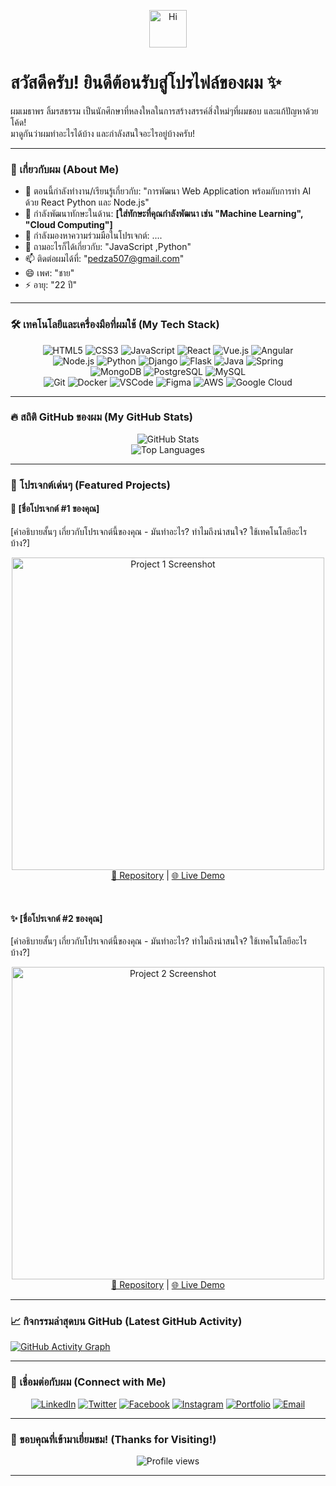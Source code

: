 <p align="center">
  <img src="https://media.giphy.com/media/v1.RAJqK1T1hMhU3/giphy.gif" width="60" alt="Hi" />
  <h1>สวัสดีครับ! ยินดีต้อนรับสู่โปรไฟล์ของผม ✨</h1>
  <p>
    ผมเมธาพร ลิ้มรสธรรม เป็นนักศึกษาที่หลงใหลในการสร้างสรรค์สิ่งใหม่ๆที่ผมชอบ และแก้ปัญหาด้วยโค้ด!
    <br>
    มาดูกันว่าผมทำอะไรได้บ้าง และกำลังสนใจอะไรอยู่บ้างครับ!
  </p>
</p>

---

### 🚀 เกี่ยวกับผม (About Me)

- 🔭 ตอนนี้กำลังทำงาน/เรียนรู้เกี่ยวกับ: "การพัฒนา Web Application พร้อมกับการทำ AI ด้วย React Python และ Node.js"
- 🌱 กำลังพัฒนาทักษะในด้าน: **[ใส่ทักษะที่คุณกำลังพัฒนา เช่น "Machine Learning", "Cloud Computing"]**
- 👯 กำลังมองหาความร่วมมือในโปรเจกต์: ....
- 💬 ถามอะไรก็ได้เกี่ยวกับ: "JavaScript ,Python"
- 📫 ติดต่อผมได้ที่: "pedza507@gmail.com"
- 😄 เพศ: "ชาย"
- ⚡ อายุ: "22 ปี"

---

### 🛠️ เทคโนโลยีและเครื่องมือที่ผมใช้ (My Tech Stack)

<p align="center">
  <img src="https://img.shields.io/badge/HTML5-E34F26?style=for-the-badge&logo=html5&logoColor=white" alt="HTML5">
  <img src="https://img.shields.io/badge/CSS3-1572B6?style=for-the-badge&logo=css3&logoColor=white" alt="CSS3">
  <img src="https://img.shields.io/badge/JavaScript-F7DF1E?style=for-the-badge&logo=javascript&logoColor=black" alt="JavaScript">
  <img src="https://img.shields.io/badge/React-20232A?style=for-the-badge&logo=react&logoColor=61DAFB" alt="React">
  <img src="https://img.shields.io/badge/Vue.js-4FC08D?style=for-the-badge&logo=vuedotjs&logoColor=white" alt="Vue.js">
  <img src="https://img.shields.io/badge/Angular-DD0031?style=for-the-badge&logo=angular&logoColor=white" alt="Angular">
  <br>
  <img src="https://img.shields.io/badge/Node.js-339933?style=for-the-badge&logo=node.js&logoColor=white" alt="Node.js">
  <img src="https://img.shields.io/badge/Python-3776AB?style=for-the-badge&logo=python&logoColor=white" alt="Python">
  <img src="https://img.shields.io/badge/Django-092E20?style=for-the-badge&logo=django&logoColor=white" alt="Django">
  <img src="https://img.shields.io/badge/Flask-000000?style=for-the-badge&logo=flask&logoColor=white" alt="Flask">
  <img src="https://img.shields.io/badge/Java-007396?style=for-the-badge&logo=java&logoColor=white" alt="Java">
  <img src="https://img.shields.io/badge/Spring-6DB33F?style=for-the-badge&logo=spring&logoColor=white" alt="Spring">
  <br>
  <img src="https://img.shields.io/badge/MongoDB-47A248?style=for-the-badge&logo=mongodb&logoColor=white" alt="MongoDB">
  <img src="https://img.shields.io/badge/PostgreSQL-316192?style=for-the-badge&logo=postgresql&logoColor=white" alt="PostgreSQL">
  <img src="https://img.shields.io/badge/MySQL-4479A1?style=for-the-badge&logo=mysql&logoColor=white" alt="MySQL">
  <br>
  <img src="https://img.shields.io/badge/Git-F05032?style=for-the-badge&logo=git&logoColor=white" alt="Git">
  <img src="https://img.shields.io/badge/Docker-2496ED?style=for-the-badge&logo=docker&logoColor=white" alt="Docker">
  <img src="https://img.shields.io/badge/VSCode-007ACC?style=for-the-badge&logo=visualstudiocode&logoColor=white" alt="VSCode">
  <img src="https://img.shields.io/badge/Figma-F24E1E?style=for-the-badge&logo=figma&logoColor=white" alt="Figma">
  <img src="https://img.shields.io/badge/AWS-232F3E?style=for-the-badge&logo=amazon-aws&logoColor=white" alt="AWS">
  <img src="https://img.shields.io/badge/Google_Cloud-4285F4?style=for-the-badge&logo=google-cloud&logoColor=white" alt="Google Cloud">
</p>

---

### 🔥 สถิติ GitHub ของผม (My GitHub Stats)

<p align="center">
  <img src="https://github-readme-stats.vercel.app/api?username=[YOUR_GITHUB_USERNAME]&show_icons=true&theme=radical&include_all_commits=true&count_private=true&hide_border=true" alt="GitHub Stats">
  <br>
  <img src="https://github-readme-stats.vercel.app/api/top-langs/?username=[YOUR_GITHUB_USERNAME]&layout=compact&theme=radical&hide_border=true" alt="Top Languages">
</p>

---

### 🌟 โปรเจกต์เด่นๆ (Featured Projects)

#### 🚀 [ชื่อโปรเจกต์ #1 ของคุณ]
<p>
  [คำอธิบายสั้นๆ เกี่ยวกับโปรเจกต์นี้ของคุณ - มันทำอะไร? ทำไมถึงน่าสนใจ? ใช้เทคโนโลยีอะไรบ้าง?]
</p>
<p align="center">
  <img src="[ลิงก์รูปภาพ/GIF ของโปรเจกต์ #1]" alt="Project 1 Screenshot" width="500"/>
  <br>
  <a href="[ลิงก์ Repository ของโปรเจกต์ #1]" target="_blank">🔗 Repository</a> | <a href="[ลิงก์ Live Demo ของโปรเจกต์ #1 (ถ้ามี)]" target="_blank">🌐 Live Demo</a>
</p>

<br>

#### ✨ [ชื่อโปรเจกต์ #2 ของคุณ]
<p>
  [คำอธิบายสั้นๆ เกี่ยวกับโปรเจกต์นี้ของคุณ - มันทำอะไร? ทำไมถึงน่าสนใจ? ใช้เทคโนโลยีอะไรบ้าง?]
</p>
<p align="center">
  <img src="[ลิงก์รูปภาพ/GIF ของโปรเจกต์ #2]" alt="Project 2 Screenshot" width="500"/>
  <br>
  <a href="[ลิงก์ Repository ของโปรเจกต์ #2]" target="_blank">🔗 Repository</a> | <a href="[ลิงก์ Live Demo ของโปรเจกต์ #2 (ถ้ามี)]" target="_blank">🌐 Live Demo</a>
</p>

---

### 📈 กิจกรรมล่าสุดบน GitHub (Latest GitHub Activity)

<a href="https://github.com/[YOUR_GITHUB_USERNAME]">
  <img src="https://github-readme-activity-graph.vercel.app/graph?username=[YOUR_GITHUB_USERNAME]&theme=react&hide_border=true" alt="GitHub Activity Graph">
</a>

---

### 👋 เชื่อมต่อกับผม (Connect with Me)

<p align="center">
  <a href="https://linkedin.com/in/[your-linkedin-username]" target="_blank"><img src="https://img.shields.io/badge/LinkedIn-0077B5?style=for-the-badge&logo=linkedin&logoColor=white" alt="LinkedIn"></a>
  <a href="https://twitter.com/[your-twitter-username]" target="_blank"><img src="https://img.shields.io/badge/Twitter-1DA1F2?style=for-the-badge&logo=twitter&logoColor=white" alt="Twitter"></a>
  <a href="https://www.facebook.com/[your-facebook-username]" target="_blank"><img src="https://img.shields.io/badge/Facebook-1877F2?style=for-the-badge&logo=facebook&logoColor=white" alt="Facebook"></a>
  <a href="https://www.instagram.com/[your-instagram-username]" target="_blank"><img src="https://img.shields.io/badge/Instagram-E4405F?style=for-the-badge&logo=instagram&logoColor=white" alt="Instagram"></a>
  <a href="[ลิงก์เว็บไซต์ส่วนตัว/Portfolio ของคุณ]" target="_blank"><img src="https://img.shields.io/badge/Portfolio-FF5722?style=for-the-badge&logo=firefox&logoColor=white" alt="Portfolio"></a>
  <a href="mailto:[your-email-address]"><img src="https://img.shields.io/badge/Email-D14836?style=for-the-badge&logo=gmail&logoColor=white" alt="Email"></a>
</p>

---

### 💖 ขอบคุณที่เข้ามาเยี่ยมชม! (Thanks for Visiting!)

<p align="center">
  <img src="https://komarev.com/ghpvc/?username=[YOUR_GITHUB_USERNAME]&color=blueviolet" alt="Profile views">
</p>

---
